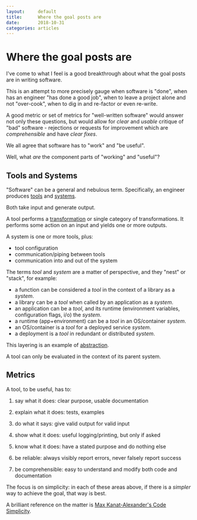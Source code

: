 ```yaml
---
layout:		default
title:		Where the goal posts are
date:		2018-10-31
categories: articles
---
```


# Where the goal posts are

I've come to what I feel is a good breakthrough about what the goal posts are
in writing software.

This is an attempt to more precisely gauge when software is "done",
when has an engineer "has done a good job", when to leave a project
alone and not "over-cook", when to dig in and re-factor or even re-write.

A good metric or set of metrics for "well-written software" would answer
not only these questions, but would allow for *clear* and *usable*
critique of "bad" software - rejections or requests for improvement which
are *comprehensible* and have *clear fixes*.

We all agree that software has to "work" and "be useful".

Well, what *are* the component parts of "working" and "useful"?

## Tools and Systems

"Software" can be a general and nebulous term.
Specifically, an engineer produces [tools](https://www.etymonline.com/word/tool)
and [systems](https://www.etymonline.com/word/system#etymonline_v_22548).

Both take input and generate output.

A tool performs a [transformation](https://www.etymonline.com/word/transform?ref=etymonline_crossreference)
or single category of transformations.
It performs some action on an input and yields one or more outputs.

A system is one or more tools, plus:

- tool configuration
- communication/piping between tools
- communication into and out of the system

The terms *tool* and *system* are a matter of perspective,
and they "nest" or "stack", for example:

- a function can be considered a *tool* in the context of a library as a *system*.
- a library can be a *tool* when called by an application as a *system*.
- an application can be a *tool*, and its runtime
	(environment variables, configuration flags, i/o) the *system*.
- a runtime (app+environment) can be a *tool* in an OS/container *system*.
- an OS/container is a *tool* for a deployed service *system*.
- a deployment is a *tool* in redundant or distributed *system*.

This layering is an example of
[abstraction](https://stackoverflow.com/questions/21220155/what-does-abstraction-mean-in-programming).

A tool can only be evaluated in the context of its parent system.

## Metrics

A tool, to be useful, has to:

1. say what it does:
	clear purpose, usable documentation

1. explain what it does:
	tests, examples

1. do what it says:
	give valid output for valid input

1. show what it does:
	useful logging/printing, but only if asked

1. know what it does:
	have a stated purpose and do nothing else

1. be reliable:
	always visibly report errors, never falsely report success

1. be comprehensible:
	easy to understand and modify both code and documentation

The focus is on simplicity: in each of these areas above, if there is
a *simpler* way to achieve the goal, that way is best.

A brilliant reference on the matter is
[Max Kanat-Alexander's Code Simplicity](http://shop.oreilly.com/product/0636920022251.do).
